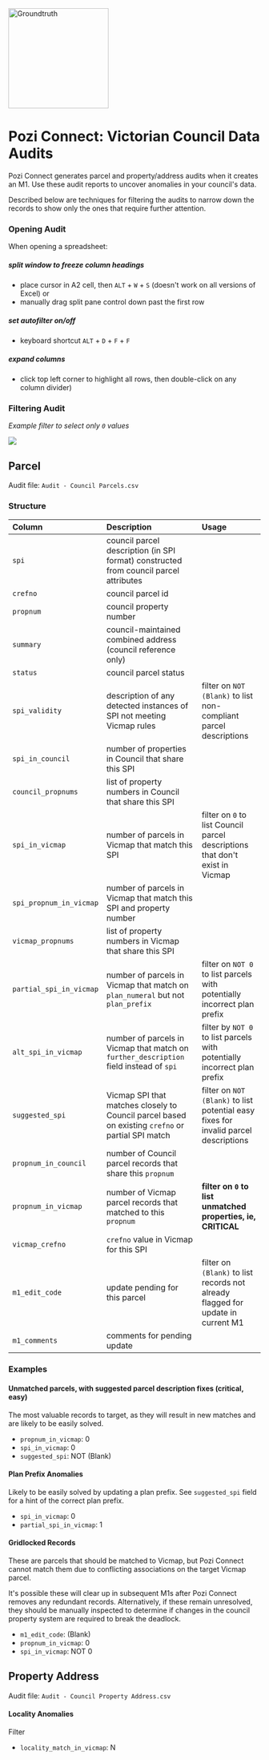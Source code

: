 
<img src="http://i.imgur.com/TLMFPUa.png" alt="Groundtruth" width="200">

# Pozi Connect: Victorian Council Data Audits

Pozi Connect generates parcel and property/address audits when it creates an M1. Use these audit reports to uncover anomalies in your council's data.

Described below are techniques for filtering the audits to narrow down the records to show only the ones that require further attention.

### Opening Audit

When opening a spreadsheet:

##### split window to freeze column headings

* place cursor in A2 cell, then `ALT` + `W` + `S` (doesn't work on all versions of Excel)
  or
* manually drag split pane control down past the first row

##### set autofilter on/off

* keyboard shortcut `ALT` + `D` + `F` + `F`

##### expand columns

* click top left corner to highlight all rows, then double-click on any column divider)

### Filtering Audit

*Example filter to select only `0` values*

![](http://i.imgur.com/rjvYdGt.png)


## Parcel

Audit file: `Audit - Council Parcels.csv`

### Structure

Column|Description|Usage
:--|:--|:--
`spi`|council parcel description (in SPI format) constructed from council parcel attributes|
`crefno`|council parcel id|
`propnum`|council property number|
`summary`|council-maintained combined address (council reference only)
`status`|council parcel status
`spi_validity`|description of any detected instances of SPI not meeting Vicmap rules|filter on `NOT (Blank)` to list non-compliant parcel descriptions
`spi_in_council`|number of properties in Council that share this SPI
`council_propnums`|list of property numbers in Council that share this SPI
`spi_in_vicmap`|number of parcels in Vicmap that match this SPI|filter on `0` to list Council parcel descriptions that don't exist in Vicmap
`spi_propnum_in_vicmap`|number of parcels in Vicmap that match this SPI and property number
`vicmap_propnums`|list of property numbers in Vicmap that share this SPI
`partial_spi_in_vicmap`|number of parcels in Vicmap that match on `plan_numeral` but not `plan_prefix`|filter on `NOT 0` to list parcels with potentially incorrect plan prefix
`alt_spi_in_vicmap`|number of parcels in Vicmap that match on `further_description` field instead of `spi`|filter by `NOT 0` to list parcels with potentially incorrect plan prefix
`suggested_spi`|Vicmap SPI that matches closely to Council parcel based on existing `crefno` or partial SPI match|filter on `NOT (Blank)` to list potential easy fixes for invalid parcel descriptions
`propnum_in_council`|number of Council parcel records that share this `propnum`
`propnum_in_vicmap`|number of Vicmap parcel records that matched to this `propnum`|**filter on `0` to list unmatched properties, ie, CRITICAL**
`vicmap_crefno`|`crefno` value in Vicmap for this SPI
`m1_edit_code`|update pending for this parcel|filter on `(Blank)` to list records not already flagged for update in current M1
`m1_comments`|comments for pending update


### Examples

#### Unmatched parcels, with suggested parcel description fixes (critical, easy)

The most valuable records to target, as they will result in new matches and are likely to be easily solved.

* `propnum_in_vicmap`: 0
* `spi_in_vicmap`: 0
* `suggested_spi`: NOT (Blank)

#### Plan Prefix Anomalies

Likely to be easily solved by updating a plan prefix. See `suggested_spi` field for a hint of the correct plan prefix.

* `spi_in_vicmap`: 0
* `partial_spi_in_vicmap`: 1

#### Gridlocked Records

These are parcels that should be matched to Vicmap, but Pozi Connect cannot match them due to conflicting associations on the target  Vicmap parcel.

It's possible these will clear up in subsequent M1s after Pozi Connect removes any redundant records. Alternatively, if these remain unresolved, they should be manually inspected to determine if changes in the council property system are required to break the deadlock.

* `m1_edit_code`: (Blank)
* `propnum_in_vicmap`: 0
* `spi_in_vicmap`: NOT 0

## Property Address

Audit file: `Audit - Council Property Address.csv`

#### Locality Anomalies

Filter

* `locality_match_in_vicmap`: N
